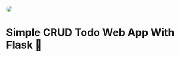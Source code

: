 <img src="https://tahazare.ir/FlaskTodo.png" style="border-radius: 1rem !important">

# Simple CRUD Todo Web App With Flask 🐍
